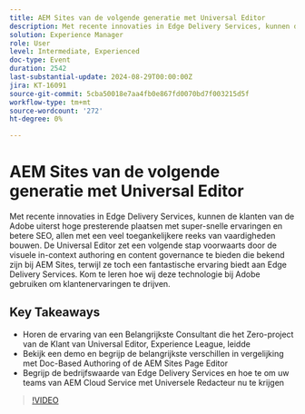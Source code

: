 ```yaml
---
title: AEM Sites van de volgende generatie met Universal Editor
description: Met recente innovaties in Edge Delivery Services, kunnen de klanten van de Adobe uiterst hoge presterende plaatsen met super-snelle ervaringen en betere SEO, allen met een veel toegankelijkere reeks van vaardigheden bouwen. De Universal Editor zet een volgende stap voorwaarts door de visuele in-context authoring en content governance te bieden die bekend zijn bij AEM Sites, terwijl ze toch een fantastische ervaring biedt aan Edge Delivery Services. Kom te leren hoe wij deze technologie bij Adobe gebruiken om klantenervaringen te drijven. Horen de ervaring van een Belangrijkste Consultant die het Zero-project van de Klant van Universal Editor heeft geleid, Experience League Bekijk een demo en begrijp belangrijke verschillen in vergelijking met Doc-Based Authoring of de AEM Sites Page Editor begrijpen de bedrijfswaarde van Edge Delivery Services en hoe u uw AEM Cloud Service-teams nu met Universal Editor kunt laten starten
solution: Experience Manager
role: User
level: Intermediate, Experienced
doc-type: Event
duration: 2542
last-substantial-update: 2024-08-29T00:00:00Z
jira: KT-16091
source-git-commit: 5cba50018e7aa4fb0e867fd0070bd7f003215d5f
workflow-type: tm+mt
source-wordcount: '272'
ht-degree: 0%

---
```



# AEM Sites van de volgende generatie met Universal Editor

Met recente innovaties in Edge Delivery Services, kunnen de klanten van de Adobe uiterst hoge presterende plaatsen met super-snelle ervaringen en betere SEO, allen met een veel toegankelijkere reeks van vaardigheden bouwen. De Universal Editor zet een volgende stap voorwaarts door de visuele in-context authoring en content governance te bieden die bekend zijn bij AEM Sites, terwijl ze toch een fantastische ervaring biedt aan Edge Delivery Services. Kom te leren hoe wij deze technologie bij Adobe gebruiken om klantenervaringen te drijven.

## Key Takeaways

* Horen de ervaring van een Belangrijkste Consultant die het Zero-project van de Klant van Universal Editor, Experience League, leidde
* Bekijk een demo en begrijp de belangrijkste verschillen in vergelijking met Doc-Based Authoring of de AEM Sites Page Editor
* Begrijp de bedrijfswaarde van Edge Delivery Services en hoe te om uw teams van AEM Cloud Service met Universele Redacteur nu te krijgen

>[!VIDEO](https://video.tv.adobe.com/v/3433164/?learn=on)
